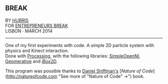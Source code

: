 ## BREAK

BY [HUBRIS](http://cargocollective.com/hubris "See more of Hubris ->")  
FOR [ENTREPRENEURS BREAK](http://entrepreneursbreak.com "See license ->")  
LISBON · MARCH 2014 

--- 
  

One of my first experiments with code. A simple 2D particle system with physics and Kinect interaction.  
Done with [Processing](http://www.processing.org "See more of Processing ->"), with the following libraries: [SimpleOpenNI](https://code.google.com/p/simple-openni/ "See more of SimpleOpenNI ->"), [Geomerative](http://www.ricardmarxer.com/geomerative/ "See more of Geomerative ->") and [jBox2D](https://github.com/shiffman/Box2D-for-Processing "See more of jBox2D ->").  

This program was possible thanks to [Daniel Shiffman's](http://www.shiffman.net "See more of Daniel Shiffman ->") [*Nature of Code*](http://natureofcode.com "See more of "Nature of Code" ->") book.  

